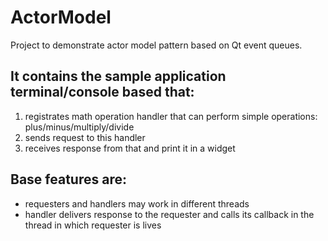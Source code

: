 # ActorModel

Project to demonstrate actor model pattern based on Qt event queues.

## It contains the sample application terminal/console based that:
1. registrates math operation handler that can perform simple operations: plus/minus/multiply/divide
2. sends request to this handler
3. receives response from that and print it in a widget

## Base features are:
- requesters and handlers may work in different threads
- handler delivers response to the requester and calls its callback in the thread in which requester is lives
